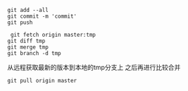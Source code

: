 ```
git add --all
git commit -m 'commit'
git push
```
```
 git fetch origin master:tmp
git diff tmp 
git merge tmp
git branch -d tmp
```
从远程获取最新的版本到本地的tmp分支上
之后再进行比较合并
```
git pull origin master
```
